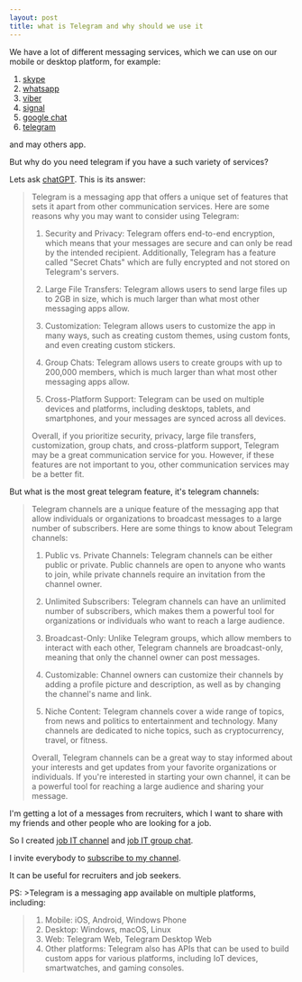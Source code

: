 ```yaml
---
layout: post
title: what is Telegram and why should we use it
---
```


We have a lot of different messaging services, which we can use on our mobile or desktop platform, for example:
1. [skype](https://www.skype.com/)
2. [whatsapp](https://www.whatsapp.com/)
3. [viber](https://www.viber.com/)
4. [signal](https://signal.org/)
5. [google chat](https://chat.google.com/)
6. [telegram](https://telegram.org/)

and may others app.

But why do you need telegram if you have a such variety of services?

Lets ask [chatGPT](https://chat.openai.com/). This is its answer:

>Telegram is a messaging app that offers a unique set of features that sets it apart from other communication services. Here are some reasons why you may want to consider using Telegram:
>
>1. Security and Privacy: Telegram offers end-to-end encryption, which means that your messages are secure and can only be read by the intended recipient. Additionally, Telegram has a feature called "Secret Chats" which are fully encrypted and not stored on Telegram's servers.
>
>2. Large File Transfers: Telegram allows users to send large files up to 2GB in size, which is much larger than what most other messaging apps allow.
>
>3. Customization: Telegram allows users to customize the app in many ways, such as creating custom themes, using custom fonts, and even creating custom stickers.
>
>4. Group Chats: Telegram allows users to create groups with up to 200,000 members, which is much larger than what most other messaging apps allow.
>
>5. Cross-Platform Support: Telegram can be used on multiple devices and platforms, including desktops, tablets, and smartphones, and your messages are synced across all devices.
>
>Overall, if you prioritize security, privacy, large file transfers, customization, group chats, and cross-platform support, Telegram may be a great communication service for you. However, if these features are not important to you, other communication services may be a better fit.

But what is the most great telegram feature, it's telegram channels:

>Telegram channels are a unique feature of the messaging app that allow individuals or organizations to broadcast messages to a large number of subscribers. Here are some things to know about Telegram channels:
>
>1. Public vs. Private Channels: Telegram channels can be either public or private. Public channels are open to anyone who wants to join, while private channels require an invitation from the channel owner.
>
>2. Unlimited Subscribers: Telegram channels can have an unlimited number of subscribers, which makes them a powerful tool for organizations or individuals who want to reach a large audience.
>
>3. Broadcast-Only: Unlike Telegram groups, which allow members to interact with each other, Telegram channels are broadcast-only, meaning that only the channel owner can post messages.
>
>4. Customizable: Channel owners can customize their channels by adding a profile picture and description, as well as by changing the channel's name and link.
>
>5. Niche Content: Telegram channels cover a wide range of topics, from news and politics to entertainment and technology. Many channels are dedicated to niche topics, such as cryptocurrency, travel, or fitness.
>
>Overall, Telegram channels can be a great way to stay informed about your interests and get updates from your favorite organizations or individuals. If you're interested in starting your own channel, it can be a powerful tool for reaching a large audience and sharing your message.

I'm getting a lot of a messages from recruiters, which I want to share with my friends and other people who are looking for a job.

So I created [job IT channel](https://t.me/job_it_recruit) and [job IT group chat](https://t.me/jobs_it_recruit).

I invite everybody to [subscribe to my channel](https://t.me/+4xNYrUBGmNZiMDRh).

It can be useful for recruiters and job seekers.

PS: >Telegram is a messaging app available on multiple platforms, including:
>
>1. Mobile: iOS, Android, Windows Phone
>2. Desktop: Windows, macOS, Linux
>3. Web: Telegram Web, Telegram Desktop Web
>4. Other platforms: Telegram also has APIs that can be used to build custom apps for various platforms, including IoT devices, smartwatches, and gaming consoles.
